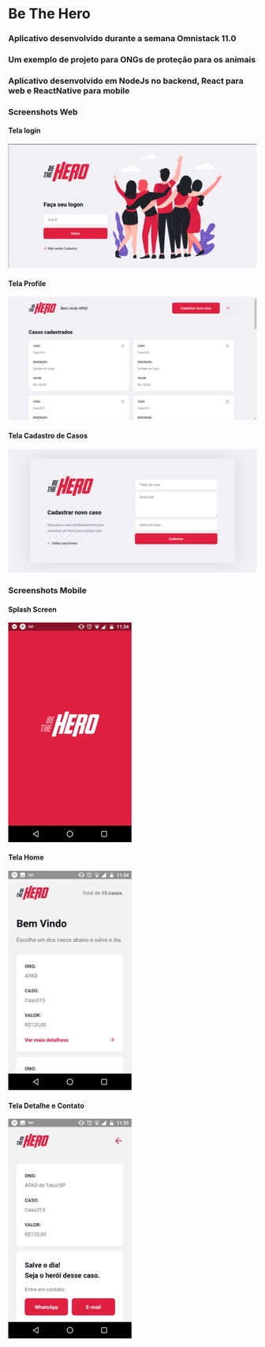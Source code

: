 # Be The Hero

### Aplicativo desenvolvido durante a semana Omnistack 11.0

###  Um exemplo de projeto para ONGs de proteção para os animais

### Aplicativo desenvolvido em NodeJs no backend, React para web e ReactNative para mobile

### Screenshots Web

#### Tela login

<img src="screenshot/frontend/screen-login.png">

<br>

#### Tela Profile
<img src="screenshot/frontend/screen-home.png">

<br>

#### Tela Cadastro de Casos
<img src="screenshot/frontend/screen-new-incident.png">
<br>


### Screenshots Mobile

#### Splash Screen
<img src="screenshot/mobile/splash-screen.jpeg" width="250px">

<br>

#### Tela Home
<img src="screenshot/mobile/screen-home.jpeg" width="250px">
<br>

#### Tela Detalhe e Contato
<img src="screenshot/mobile/screen-detail-contact.jpeg" width="250px">
